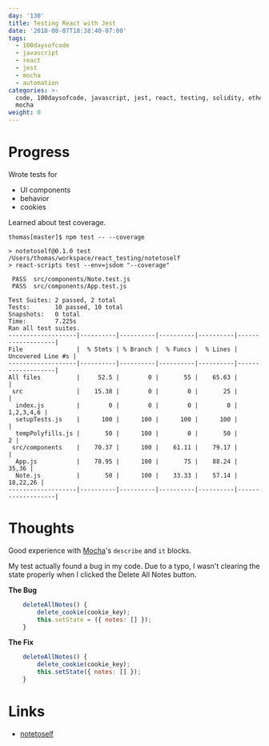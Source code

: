 ```yaml
---
day: '130'
title: Testing React with Jest
date: '2018-08-07T18:38:40-07:00'
tags:
  - 100daysofcode
  - javascript
  - react
  - jest
  - mocha
  - automation
categories: >-
  code, 100daysofcode, javascript, jest, react, testing, solidity, ethereum,
  mocha
weight: 0
---
```

# Progress
Wrote tests for 
- UI components
- behavior
- cookies

Learned about test coverage.  
```
thomas[master]$ npm test -- --coverage

> notetoself@0.1.0 test /Users/thomas/workspace/react_testing/notetoself
> react-scripts test --env=jsdom "--coverage"

 PASS  src/components/Note.test.js
 PASS  src/components/App.test.js

Test Suites: 2 passed, 2 total
Tests:       10 passed, 10 total
Snapshots:   0 total
Time:        7.225s
Ran all test suites.
-------------------|----------|----------|----------|----------|-------------------|
File               |  % Stmts | % Branch |  % Funcs |  % Lines | Uncovered Line #s |
-------------------|----------|----------|----------|----------|-------------------|
All files          |     52.5 |        0 |       55 |    65.63 |                   |
 src               |    15.38 |        0 |        0 |       25 |                   |
  index.js         |        0 |        0 |        0 |        0 |         1,2,3,4,6 |
  setupTests.js    |      100 |      100 |      100 |      100 |                   |
  tempPolyfills.js |       50 |      100 |        0 |       50 |                 2 |
 src/components    |    70.37 |      100 |    61.11 |    79.17 |                   |
  App.js           |    78.95 |      100 |       75 |    88.24 |             35,36 |
  Note.js          |       50 |      100 |    33.33 |    57.14 |          18,22,26 |
-------------------|----------|----------|----------|----------|-------------------|
```

# Thoughts
Good experience with [Mocha](https://mochajs.org/)'s `describe` and `it` blocks. 

My test actually found a bug in my code. Due to a typo, I wasn't clearing the state properly when I clicked the Delete All Notes button. 

**The Bug**
```javascript
    deleteAllNotes() {
        delete_cookie(cookie_key);
        this.setState = ({ notes: [] });
    }
```

**The Fix**
```javascript
    deleteAllNotes() {
        delete_cookie(cookie_key);
        this.setState({ notes: [] });
    }
```
# Links
- [notetoself](https://github.com/thomasphillips3/notetoself)
